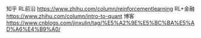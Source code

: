 知乎
RL前沿		https://www.zhihu.com/column/reinforcementlearning
RL+金融		https://www.zhihu.com/column/intro-to-quant
博客			https://www.cnblogs.com/jinxulin/tag/%E5%A2%9E%E5%BC%BA%E5%AD%A6%E4%B9%A0/


